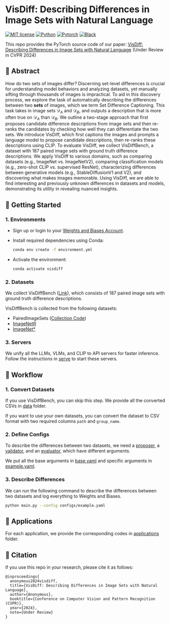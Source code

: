 # VisDiff: Describing Differences in Image Sets with Natural Language

[![MIT license](https://img.shields.io/badge/License-MIT-blue.svg)](https://lbesson.mit-license.org/)
[![Python](https://img.shields.io/badge/python-3.11-blue.svg)](https://www.python.org/downloads/release/python-311/)
[![Pytorch](https://img.shields.io/badge/Pytorch-2.1-red.svg)](https://pytorch.org/get-started/previous-versions/#v21)
[![Black](https://img.shields.io/badge/code%20style-black-000000.svg)](https://github.com/ambv/black)

This repo provides the PyTorch source code of our paper: [VisDiff: Describing Differences in Image Sets with Natural Language](.) (Under Review in CVPR 2024)

## 🔮 Abstract

How do two sets of images differ? Discerning set-level differences is crucial for understanding model behaviors and analyzing datasets, yet manually sifting through thousands of images is impractical. To aid in this discovery process, we explore the task of automatically describing the differences between two **sets** of images, which we term Set Difference Captioning. This task takes in image sets $\mathcal{D}_A$ and $\mathcal{D}_B$, and outputs a description that is more often true on $\mathcal{D}_A$ than $\mathcal{D}_B$. We outline a two-stage approach that first proposes candidate difference descriptions from image sets and then re-ranks the candidates by checking how well they can differentiate the two sets. We introduce VisDiff, which first captions the images and prompts a language model to propose candidate descriptions, then re-ranks these descriptions using CLIP. To evaluate VisDiff, we collect VisDiffBench, a dataset with 187 paired image sets with ground truth difference descriptions. We apply VisDiff to various domains, such as comparing datasets (e.g., ImageNet vs. ImageNetV2), comparing classification models (e.g., zero-shot CLIP vs. supervised ResNet), characterizing differences between generative models (e.g., StableDiffusionV1 and V2), and discovering what makes images memorable. Using VisDiff, we are able to find interesting and previously unknown differences in datasets and models, demonstrating its utility in revealing nuanced insights.

## 🚀 Getting Started

### 1. Environments

- Sign up or login to your [Weights and Biases Account](https://wandb.ai).

- Install required dependencies using Conda:
  ```bash
  conda env create -f environment.yml
  ```

- Activate the environment:
  ```bash
  conda activate visdiff
  ```

### 2. Datasets

We collect VisDiffBench ([Link](https://drive.google.com/file/d/1vghFd0rB5UTBaeR5rdxhJe3s7OOdRtkY)), which consists of 187 paired image sets with ground truth difference descriptions.

VisDiffBench is collected from the following datasets:

- PairedImageSets ([Collection Code](./data/pairedimagesets/)) 
- [ImageNetR](https://github.com/hendrycks/imagenet-r)
- [ImageNet*](https://huggingface.co/datasets/madrylab/imagenet-star)

### 3. Servers

We unify all the LLMs, VLMs, and CLIP to API servers for faster inference. Follow the instructions in [serve](./serve/README.md) to start these servers.

## 💼 Workflow

### 1. Convert Datasets

If you use VisDiffBench, you can skip this step. We provide all the converted CSVs in [data](./data/) folder.

If you want to use your own datasets, you can convert the dataset to CSV format with two required columns `path` and `group_name`. 

### 2. Define Configs

To describe the differences between two datasets, we need a [proposer](components/proposer.py), a [validator](components/validator.py), and an [evaluator](components/evaluator.py), which have different arguments.

We put all the base arguments in [base.yaml](configs/base.yaml) and specific arguments in [example.yaml](configs/example.yaml).

### 3. Describe Differences

We can run the following command to describe the differences between two datasets and log everything to Weights and Biases.

```bash
python main.py --config configs/example.yaml
```

## 💎 Applications

For each application, we provide the corresponding codes in [applications](applications/) folder.

## 🎯 Citation

If you use this repo in your research, please cite it as follows:
```
@inproceedings{
  anonymous2024visdiff,
  title={VisDiff: Describing Differences in Image Sets with Natural Language},
  author={Anonymous},
  booktitle={Conference on Computer Vision and Pattern Recognition (CVPR)},
  year={2024},
  note={Under Review}
}
```